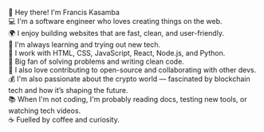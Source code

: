 👋 Hey there! I'm Francis Kasamba <br>
💻 I'm a software engineer who loves creating things on the web. <br>
🌍 I enjoy building websites that are fast, clean, and user-friendly. <br>
🚀 I'm always learning and trying out new tech. <br>
🔧 I work with HTML, CSS, JavaScript, React, Node.js, and Python. <br>
🧠 Big fan of solving problems and writing clean code. <br>
🤝 I also love contributing to open-source and collaborating with other devs. <br>
💰 I'm also passionate about the crypto world — fascinated by blockchain tech and how it’s shaping the future. <br>
📚 When I'm not coding, I'm probably reading docs, testing new tools, or watching tech videos. <br>
☕ Fuelled by coffee and curiosity. <br>




<!-- Proudly created with GPRM ( https://gprm.itsvg.in ) -->
